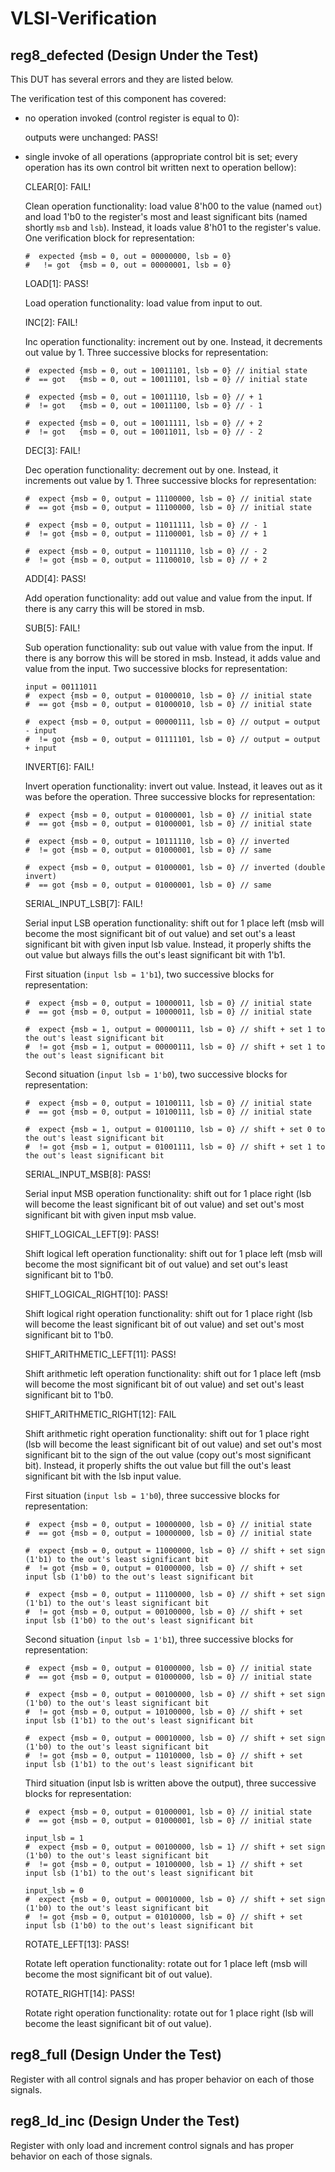 # VLSI-Verification

## reg8_defected (Design Under the Test)

This DUT has several errors and they are listed below.

The verification test of this component has covered:
 - no operation invoked (control register is equal to 0): 

    outputs were unchanged: PASS!

 - single invoke of all operations (appropriate control bit is set; every operation has its own control bit written next to operation bellow):

      CLEAR[0]: FAIL! 
      
      Clean operation functionality: load value 8'h00 to the value (named ```out```) and load 1'b0 to the register's most and least significant bits (named shortly ```msb``` and ```lsb```). Instead, it loads value 8'h01 to the register's value. One verification block for representation:
      ```
      #  expected {msb = 0, out = 00000000, lsb = 0}
      #   != got  {msb = 0, out = 00000001, lsb = 0}
      ```
      LOAD[1]: PASS!
      
      Load operation functionality: load value from input to out.
      
      INC[2]: FAIL! 
      
      Inc operation functionality: increment out by one. Instead, it decrements out value by 1. Three successive blocks for representation:
      ```
      #  expected {msb = 0, out = 10011101, lsb = 0} // initial state
      #  == got   {msb = 0, out = 10011101, lsb = 0} // initial state
      ```
      ```
      #  expected {msb = 0, out = 10011110, lsb = 0} // + 1
      #  != got   {msb = 0, out = 10011100, lsb = 0} // - 1
      ```
      ```
      #  expected {msb = 0, out = 10011111, lsb = 0} // + 2
      #  != got   {msb = 0, out = 10011011, lsb = 0} // - 2
      ```

      DEC[3]: FAIL!

      Dec operation functionality: decrement out by one. Instead, it increments out value by 1. Three successive blocks for representation:
      ```
      #  expect {msb = 0, output = 11100000, lsb = 0} // initial state
      #  == got {msb = 0, output = 11100000, lsb = 0} // initial state
      ```
      ```
      #  expect {msb = 0, output = 11011111, lsb = 0} // - 1
      #  != got {msb = 0, output = 11100001, lsb = 0} // + 1
      ```
      ```
      #  expect {msb = 0, output = 11011110, lsb = 0} // - 2
      #  != got {msb = 0, output = 11100010, lsb = 0} // + 2
      ```

      ADD[4]: PASS!
      
      Add operation functionality: add out value and value from the input. If there is any carry this will be stored in msb.
      
      SUB[5]: FAIL!
      
      Sub operation functionality: sub out value with value from the input. If there is any borrow this will be stored in msb. Instead, it adds value and value from the input. Two successive blocks for representation:
      ```
      input = 00111011
      #  expect {msb = 0, output = 01000010, lsb = 0} // initial state
      #  == got {msb = 0, output = 01000010, lsb = 0} // initial state
      ```
      ```
      #  expect {msb = 0, output = 00000111, lsb = 0} // output = output - input
      #  != got {msb = 0, output = 01111101, lsb = 0} // output = output + input
      ```

      INVERT[6]: FAIL!

      Invert operation functionality: invert out value. Instead, it leaves out as it was before the operation. Three successive blocks for representation:
      ```
      #  expect {msb = 0, output = 01000001, lsb = 0} // initial state
      #  == got {msb = 0, output = 01000001, lsb = 0} // initial state
      ```
      ```
      #  expect {msb = 0, output = 10111110, lsb = 0} // inverted
      #  != got {msb = 0, output = 01000001, lsb = 0} // same
      ```
      ```
      #  expect {msb = 0, output = 01000001, lsb = 0} // inverted (double invert)
      #  == got {msb = 0, output = 01000001, lsb = 0} // same
      ```

      SERIAL_INPUT_LSB[7]: FAIL!

      Serial input LSB operation functionality: shift out for 1 place left (msb will become the most significant bit of out value) and set out's a least significant bit with given input lsb value. Instead, it properly shifts the out value but always fills the out's least significant bit with 1'b1. 

      First situation (```input lsb = 1'b1```), two successive blocks for representation:
      ```
      #  expect {msb = 0, output = 10000011, lsb = 0} // initial state
      #  == got {msb = 0, output = 10000011, lsb = 0} // initial state
      ```
      ```
      #  expect {msb = 1, output = 00000111, lsb = 0} // shift + set 1 to the out's least significant bit
      #  != got {msb = 1, output = 00000111, lsb = 0} // shift + set 1 to the out's least significant bit 
      ```
      Second situation (```input lsb = 1'b0```), two successive blocks for representation:
      ```
      #  expect {msb = 0, output = 10100111, lsb = 0} // initial state
      #  == got {msb = 0, output = 10100111, lsb = 0} // initial state
      ```
      ```
      #  expect {msb = 1, output = 01001110, lsb = 0} // shift + set 0 to the out's least significant bit
      #  != got {msb = 1, output = 01001111, lsb = 0} // shift + set 1 to the out's least significant bit
      ```

      SERIAL_INPUT_MSB[8]: PASS!

      Serial input MSB operation functionality: shift out for 1 place right (lsb will become the least significant bit of out value) and set out's most significant bit with given input msb value. 
      
      SHIFT_LOGICAL_LEFT[9]: PASS!

      Shift logical left operation functionality: shift out for 1 place left (msb will become the most significant bit of out value) and set out's least significant bit to 1'b0. 

      SHIFT_LOGICAL_RIGHT[10]: PASS!

      Shift logical right operation functionality: shift out for 1 place right (lsb will become the least significant bit of out value) and set out's most significant bit to 1'b0. 

      SHIFT_ARITHMETIC_LEFT[11]: PASS!

      Shift arithmetic left operation functionality: shift out for 1 place left (msb will become the most significant bit of out value) and set out's least significant bit to 1'b0. 

      SHIFT_ARITHMETIC_RIGHT[12]: FAIL

      Shift arithmetic right operation functionality: shift out for 1 place right (lsb will become the least significant bit of out value) and set out's most significant bit to the sign of the out value (copy out's most significant bit). Instead, it properly shifts the out value but fill the out's least significant bit with the lsb input value. 
      
      First situation (```input lsb = 1'b0```), three successive blocks for representation:
      ```
      #  expect {msb = 0, output = 10000000, lsb = 0} // initial state
      #  == got {msb = 0, output = 10000000, lsb = 0} // initial state
      ```
      ```
      #  expect {msb = 0, output = 11000000, lsb = 0} // shift + set sign (1'b1) to the out's least significant bit
      #  != got {msb = 0, output = 01000000, lsb = 0} // shift + set input lsb (1'b0) to the out's least significant bit 
      ```
      ```
      #  expect {msb = 0, output = 11100000, lsb = 0} // shift + set sign (1'b1) to the out's least significant bit
      #  != got {msb = 0, output = 00100000, lsb = 0} // shift + set input lsb (1'b0) to the out's least significant bit 
      ```
      Second situation (```input lsb = 1'b1```), three successive blocks for representation:
      ```
      #  expect {msb = 0, output = 01000000, lsb = 0} // initial state
      #  == got {msb = 0, output = 01000000, lsb = 0} // initial state
      ```
      ```
      #  expect {msb = 0, output = 00100000, lsb = 0} // shift + set sign (1'b0) to the out's least significant bit
      #  != got {msb = 0, output = 10100000, lsb = 0} // shift + set input lsb (1'b1) to the out's least significant bit 
      ```
      ```
      #  expect {msb = 0, output = 00010000, lsb = 0} // shift + set sign (1'b0) to the out's least significant bit
      #  != got {msb = 0, output = 11010000, lsb = 0} // shift + set input lsb (1'b1) to the out's least significant bit 
      ```
      Third situation (input lsb is written above the output), three successive blocks for representation:
      ```
      #  expect {msb = 0, output = 01000001, lsb = 0} // initial state
      #  == got {msb = 0, output = 01000001, lsb = 0} // initial state
      ```
      ```
      input_lsb = 1
      #  expect {msb = 0, output = 00100000, lsb = 1} // shift + set sign (1'b0) to the out's least significant bit
      #  != got {msb = 0, output = 10100000, lsb = 1} // shift + set input lsb (1'b1) to the out's least significant bit 
      ```
      ```
      input_lsb = 0
      #  expect {msb = 0, output = 00010000, lsb = 0} // shift + set sign (1'b0) to the out's least significant bit
      #  != got {msb = 0, output = 01010000, lsb = 0} // shift + set input lsb (1'b0) to the out's least significant bit 
      ```

      ROTATE_LEFT[13]: PASS!

      Rotate left operation functionality: rotate out for 1 place left (msb will become the most significant bit of out value). 

      ROTATE_RIGHT[14]: PASS!

      Rotate right operation functionality: rotate out for 1 place right (lsb will become the least significant bit of out value). 
	  
## reg8_full (Design Under the Test)
	
Register with all control signals and has proper behavior on each of those signals.
	
## reg8_ld_inc (Design Under the Test)
	  
Register with only load and increment control signals and has proper behavior on each of those signals.
